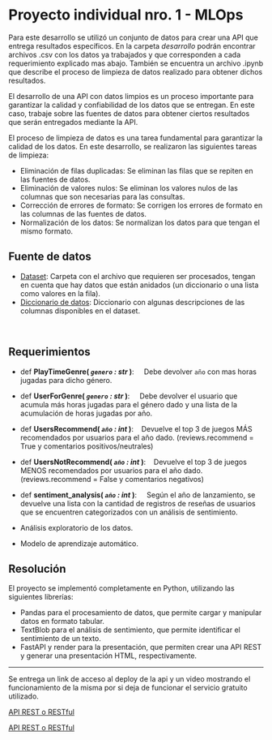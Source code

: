 # Proyecto individual nro. 1 - MLOps

Para este desarrollo se utilizó un conjunto de datos para crear una API que entrega resultados específicos. En la carpeta *desarrollo* podrán encontrar archivos .csv con los datos ya trabajados y que corresponden a cada requerimiento explicado mas abajo. También se encuentra un archivo .ipynb que describe el proceso de limpieza de datos realizado para obtener dichos resultados.

El desarrollo de una API con datos limpios es un proceso importante para garantizar la calidad y confiabilidad de los datos que se entregan. En este caso, trabaje sobre las fuentes de datos para obtener ciertos resultados que serán entregados mediante la API.

El proceso de limpieza de datos es una tarea fundamental para garantizar la calidad de los datos. En este desarrollo, se realizaron las siguientes tareas de limpieza:

+ Eliminación de filas duplicadas: Se eliminan las filas que se repiten en las fuentes de datos.
+ Eliminación de valores nulos: Se eliminan los valores nulos de las columnas que son necesarias para las consultas.
+ Corrección de errores de formato: Se corrigen los errores de formato en las columnas de las fuentes de datos.
+ Normalización de los datos: Se normalizan los datos para que tengan el mismo formato.

## **Fuente de datos**

+ [Dataset](https://drive.google.com/drive/folders/1HqBG2-sUkz_R3h1dZU5F2uAzpRn7BSpj): Carpeta con el archivo que requieren ser procesados, tengan en cuenta que hay datos que están anidados (un diccionario o una lista como valores en la fila).
+ [Diccionario de datos](https://docs.google.com/spreadsheets/d/1-t9HLzLHIGXvliq56UE_gMaWBVTPfrlTf2D9uAtLGrk/edit?usp=drive_link): Diccionario con algunas descripciones de las columnas disponibles en el dataset.
<br/>

## **Requerimientos**

+ def **PlayTimeGenre( *`genero` : str* )**:
    Debe devolver `año` con mas horas jugadas para dicho género.
  
+ def **UserForGenre( *`genero` : str* )**:
    Debe devolver el usuario que acumula más horas jugadas para el género dado y una lista de la acumulación de horas jugadas por año.

+ def **UsersRecommend( *`año` : int* )**:
   Devuelve el top 3 de juegos MÁS recomendados por usuarios para el año dado. (reviews.recommend = True y comentarios positivos/neutrales)
  
+ def **UsersNotRecommend( *`año` : int* )**:
   Devuelve el top 3 de juegos MENOS recomendados por usuarios para el año dado. (reviews.recommend = False y comentarios negativos)
  
+ def **sentiment_analysis( *`año` : int* )**:
    Según el año de lanzamiento, se devuelve una lista con la cantidad de registros de reseñas de usuarios que se encuentren categorizados con un análisis de sentimiento. 

+ Análisis exploratorio de los datos.
  
+ Modelo de aprendizaje automático.


## **Resolución**

El proyecto se implementó completamente en Python, utilizando las siguientes librerías:

+ Pandas para el procesamiento de datos, que permite cargar y manipular datos en formato tabular.
+ TextBlob para el análisis de sentimiento, que permite identificar el sentimiento de un texto.
+ FastAPI y render para la presentación, que permiten crear una API REST y generar una presentación HTML, respectivamente.

-------------------------------

Se entrega un link de acceso al deploy de la api y un video mostrando el funcionamiento de la misma por si deja de funcionar el servicio gratuito utilizado.

[API REST o RESTful](https://rockcontent.com/es/blog/api-rest/)

[API REST o RESTful](https://rockcontent.com/es/blog/api-rest/)